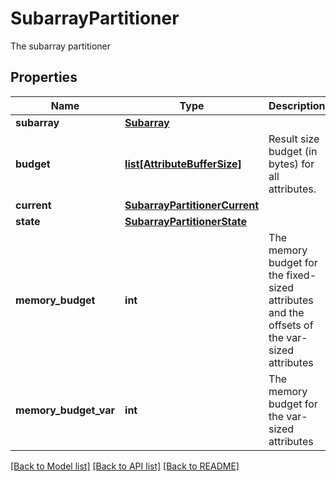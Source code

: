 # SubarrayPartitioner

The subarray partitioner

## Properties

| Name                  | Type                                                            | Description                                                                                  | Notes      |
| --------------------- | --------------------------------------------------------------- | -------------------------------------------------------------------------------------------- | ---------- |
| **subarray**          | [**Subarray**](Subarray.md)                                     |                                                                                              | [optional] |
| **budget**            | [**list[AttributeBufferSize]**](AttributeBufferSize.md)         | Result size budget (in bytes) for all attributes.                                            | [optional] |
| **current**           | [**SubarrayPartitionerCurrent**](SubarrayPartitionerCurrent.md) |                                                                                              | [optional] |
| **state**             | [**SubarrayPartitionerState**](SubarrayPartitionerState.md)     |                                                                                              | [optional] |
| **memory_budget**     | **int**                                                         | The memory budget for the fixed-sized attributes and the offsets of the var-sized attributes | [optional] |
| **memory_budget_var** | **int**                                                         | The memory budget for the var-sized attributes                                               | [optional] |

[[Back to Model list]](../README.md#documentation-for-models) [[Back to API list]](../README.md#documentation-for-api-endpoints) [[Back to README]](../README.md)
